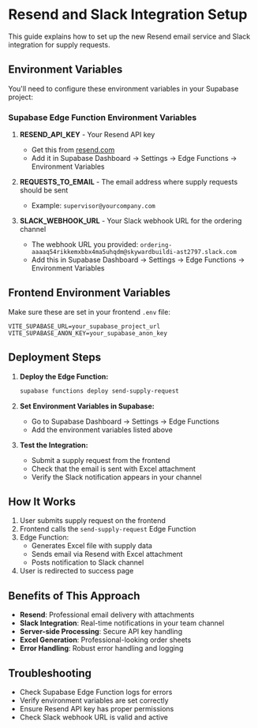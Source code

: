 # Resend and Slack Integration Setup

This guide explains how to set up the new Resend email service and Slack integration for supply requests.

## Environment Variables

You'll need to configure these environment variables in your Supabase project:

### Supabase Edge Function Environment Variables

1. **RESEND_API_KEY** - Your Resend API key
   - Get this from [resend.com](https://resend.com)
   - Add it in Supabase Dashboard → Settings → Edge Functions → Environment Variables

2. **REQUESTS_TO_EMAIL** - The email address where supply requests should be sent
   - Example: `supervisor@yourcompany.com`

3. **SLACK_WEBHOOK_URL** - Your Slack webhook URL for the ordering channel
   - The webhook URL you provided: `ordering-aaaaq54rikkemxbbx4ma5uhqdm@skywardbuildi-ast2797.slack.com`
   - Add this in Supabase Dashboard → Settings → Edge Functions → Environment Variables

## Frontend Environment Variables

Make sure these are set in your frontend `.env` file:

```
VITE_SUPABASE_URL=your_supabase_project_url
VITE_SUPABASE_ANON_KEY=your_supabase_anon_key
```

## Deployment Steps

1. **Deploy the Edge Function:**
   ```bash
   supabase functions deploy send-supply-request
   ```

2. **Set Environment Variables in Supabase:**
   - Go to Supabase Dashboard → Settings → Edge Functions
   - Add the environment variables listed above

3. **Test the Integration:**
   - Submit a supply request from the frontend
   - Check that the email is sent with Excel attachment
   - Verify the Slack notification appears in your channel

## How It Works

1. User submits supply request on the frontend
2. Frontend calls the `send-supply-request` Edge Function
3. Edge Function:
   - Generates Excel file with supply data
   - Sends email via Resend with Excel attachment
   - Posts notification to Slack channel
4. User is redirected to success page

## Benefits of This Approach

- **Resend**: Professional email delivery with attachments
- **Slack Integration**: Real-time notifications in your team channel
- **Server-side Processing**: Secure API key handling
- **Excel Generation**: Professional-looking order sheets
- **Error Handling**: Robust error handling and logging

## Troubleshooting

- Check Supabase Edge Function logs for errors
- Verify environment variables are set correctly
- Ensure Resend API key has proper permissions
- Check Slack webhook URL is valid and active
